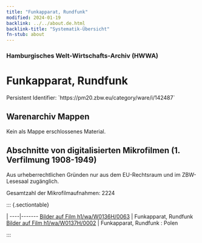 ```yaml
---
title: "Funkapparat, Rundfunk"
modified: 2024-01-19
backlink: ../../about.de.html
backlink-title: "Systematik-Übersicht"
fn-stub: about
---
```


### Hamburgisches Welt-Wirtschafts-Archiv (HWWA)

# Funkapparat, Rundfunk

<div class="hint">Persistent Identifier: `https://pm20.zbw.eu/category/ware/i/142487`</div>







## Warenarchiv Mappen





Kein als Mappe erschlossenes Material.



<a id="filmsections" />

## Abschnitte von digitalisierten Mikrofilmen (1. Verfilmung 1908-1949)

<p>Aus urheberrechtlichen Gründen nur aus dem EU-Rechtsraum und im ZBW-Lesesaal zugänglich.</p>


<p>Gesamtzahl der Mikrofilmaufnahmen: 2224</p>





::: {.sectiontable}

 | 
----|-------
<a class="btn" href="https://pm20.zbw.eu/film/h1/wa/W0136H/0063" rel="nofollow">Bilder auf Film h1/wa/W0136H/0063</a> | Funkapparat, Rundfunk
<a class="btn" href="https://pm20.zbw.eu/film/h1/wa/W0137H/0002" rel="nofollow">Bilder auf Film h1/wa/W0137H/0002</a> | Funkapparat, Rundfunk : Polen


:::

















